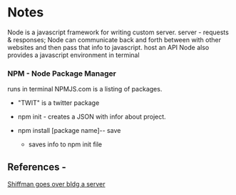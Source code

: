 # Notes

Node is a javascript framework for writing custom server.
server - requests & responses; Node can communicate back and forth between with other websites and then pass that info to javascript.
host an API
Node also provides a javascript environment in terminal


### NPM - Node Package Manager
runs in terminal
NPMJS.com is a listing of packages.
* "TWIT" is a twitter package

* npm init - creates a JSON with infor about project.

* npm install [package name]-- save
  * saves info to npm init file

## References -
[Shiffman goes over bldg a server](https://www.youtube.com/watch?v=RF5_MPSNAtU)

